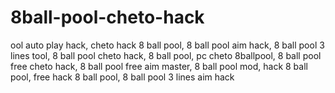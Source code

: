 # 8ball-pool-cheto-hack
ool auto play hack, cheto hack 8 ball pool, 8 ball pool aim hack, 8 ball pool 3 lines tool, 8 ball pool cheto hack, 8 ball pool, pc cheto 8ballpool, 8 ball pool free cheto hack, 8 ball pool free aim master, 8 ball pool mod, hack 8 ball pool, free hack 8 ball pool, 8 ball pool 3 lines aim hack
